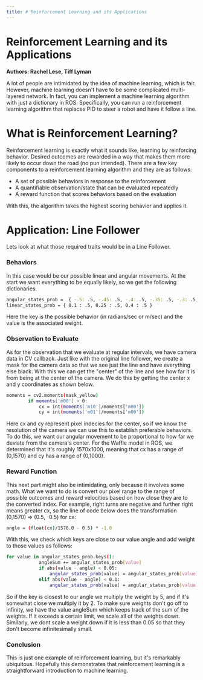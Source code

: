 ```yaml
---
title: # Reinforcement Learning and its Applications
---
```

# Reinforcement Learning and its Applications
**Authors: Rachel Lese, Tiff Lyman**

A lot of people are intimidated by the idea of machine learning, which is fair. However, machine learning doesn't have to be some complicated multi-layered network. In fact, you can implement a machine learning algorithm with just a dictionary in ROS. Specifically, you can run a reinforcement learning algorithm that replaces PID to steer a robot and have it follow a line.


# What is Reinforcement Learning?
Reinforcement learning is exactly what it sounds like, learning by reinforcing behavior. Desired outcomes are rewarded in a way that makes them more likely to occur down the road (no pun intended). There are a few key components to a reinforcement learning algorithm and they are as follows:
  - A set of possible behaviors in response to the reinforcement
  - A quantifiable observation/state that can be evaluated repeatedly
  - A reward function that scores behaviors based on the evaluation

With this, the algorithm takes the highest scoring behavior and applies it.
  

# Application: Line Follower
Lets look at what those required traits would be in a Line Follower. 
### Behaviors
In this case would be our possible linear and angular movements. At the start we want everything to be equally likely, so we get the following dictionaries.
```sh
angular_states_prob =  { -.5: .5, -.45: .5, -.4: .5, -.35: .5, -.3: .5, -.25: .5, -.2: .5, -.15: .5, -.1: .5, -.05: .5, 0 : .5, .05 : .5, .1 : .5, .15 : .5, .2: .5, .25: .5, .3: .5, .35: .5, .4: .5, .45: .5, .5: .5 }
linear_states_prob = { 0.1 : .5, 0.25 : .5, 0.4 : .5 }
```
Here the key is the possible behavior (in radians/sec or m/sec) and the value is the associated weight. 

### Observation to Evaluate
As for the observation that we evaluate at regular intervals, we have camera data in CV callback. Just like with the original line follower, we create a mask for the camera data so that we see just the line and have everything else black. With this we can get the "center" of the line and see how far it is from being at the center of the camera. We do this by getting the center x and y coordinates as shown below.
```sh
moments = cv2.moments(mask_yellow)
        if moments['m00'] > 0:
            cx = int(moments['m10']/moments['m00'])
            cy = int(moments['m01']/moments['m00'])
```
Here cx and cy represent pixel indecies for the center, so if we know the resolution of the camera we can use this to establish preferable behaviors. To do this, we want our angular movement to be proportional to how far we deviate from the camera's center. For the Waffle model in ROS, we determined that it's roughly 1570x1000, meaning that cx has a range of (0,1570) and cy has a range of (0,1000).

### Reward Function
This next part might also be intimidating, only because it involves some math. What we want to do is convert our pixel range to the range of possible outcomes and reward velocities based on how close they are to the converted index. For example, right turns are negative and further right means greater cx, so the line of code below does the transformation (0,1570) => (0.5, -0.5) for cx:
```sh
angle = (float(cx)/1570.0 - 0.5) * -1.0
```
With this, we check which keys are close to our value angle and add weight to those values as follows:
```sh
for value in angular_states_prob.keys():
            angleSum += angular_states_prob[value]
            if abs(value - angle) < 0.05:
                angular_states_prob[value] = angular_states_prob[value]*5
            elif abs(value - angle) < 0.1:
                angular_states_prob[value] = angular_states_prob[value]*2
```
So if the key is closest to our angle we multiply the weight by 5, and if it's somewhat close we multiply it by 2. To make sure weights don't go off to infinity, we have the value angleSum which keeps track of the sum of the weights. If it exceeds a certain limit, we scale all of the weights down. Similarly, we dont scale a weight down if it is less than 0.05 so that they don't become infinitesimally small.

### Conclusion
This is just one example of reinforcement learning, but it's remarkably ubiquitous. Hopefully this demonstrates that reinforcement learning is a straightforward introduction to machine learning. 







